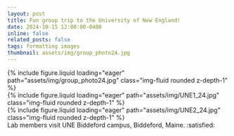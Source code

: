 ```yaml
---
layout: post
title: Fun group trip to the University of New England!
date: 2024-10-15 12:00:00-0400
inline: false
related_posts: false
tags: formatting images
thumbnail: assets/img/group_photo24.jpg
---
```


<div class="row mt-3">
    <div class="col-sm mt-3 mt-md-0">
        {% include figure.liquid loading="eager" path="assets/img/group_photo24.jpg" class="img-fluid rounded z-depth-1" %}
    </div>
    <div class="col-sm mt-3 mt-md-0">
        {% include figure.liquid loading="eager" path="assets/img/UNE1_24.jpg" class="img-fluid rounded z-depth-1" %}
    </div>
    <div class="col-sm mt-3 mt-md-0">
        {% include figure.liquid loading="eager" path="assets/img/UNE2_24.jpg" class="img-fluid rounded z-depth-1" %}
    </div>
<div class="caption">
    Lab members visit UNE Biddeford campus, Biddeford, Maine. :satisfied:
</div>



